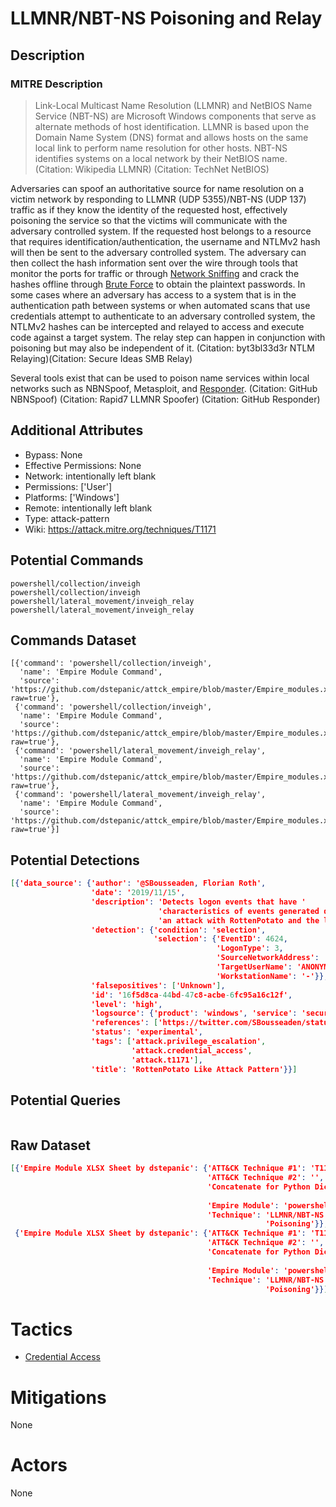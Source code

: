 
# LLMNR/NBT-NS Poisoning and Relay

## Description

### MITRE Description

> Link-Local Multicast Name Resolution (LLMNR) and NetBIOS Name Service (NBT-NS) are Microsoft Windows components that serve as alternate methods of host identification. LLMNR is based upon the Domain Name System (DNS) format and allows hosts on the same local link to perform name resolution for other hosts. NBT-NS identifies systems on a local network by their NetBIOS name. (Citation: Wikipedia LLMNR) (Citation: TechNet NetBIOS)

Adversaries can spoof an authoritative source for name resolution on a victim network by responding to LLMNR (UDP 5355)/NBT-NS (UDP 137) traffic as if they know the identity of the requested host, effectively poisoning the service so that the victims will communicate with the adversary controlled system. If the requested host belongs to a resource that requires identification/authentication, the username and NTLMv2 hash will then be sent to the adversary controlled system. The adversary can then collect the hash information sent over the wire through tools that monitor the ports for traffic or through [Network Sniffing](https://attack.mitre.org/techniques/T1040) and crack the hashes offline through [Brute Force](https://attack.mitre.org/techniques/T1110) to obtain the plaintext passwords. In some cases where an adversary has access to a system that is in the authentication path between systems or when automated scans that use credentials attempt to authenticate to an adversary controlled system, the NTLMv2 hashes can be intercepted and relayed to access and execute code against a target system. The relay step can happen in conjunction with poisoning but may also be independent of it. (Citation: byt3bl33d3r NTLM Relaying)(Citation: Secure Ideas SMB Relay)

Several tools exist that can be used to poison name services within local networks such as NBNSpoof, Metasploit, and [Responder](https://attack.mitre.org/software/S0174). (Citation: GitHub NBNSpoof) (Citation: Rapid7 LLMNR Spoofer) (Citation: GitHub Responder)

## Additional Attributes

* Bypass: None
* Effective Permissions: None
* Network: intentionally left blank
* Permissions: ['User']
* Platforms: ['Windows']
* Remote: intentionally left blank
* Type: attack-pattern
* Wiki: https://attack.mitre.org/techniques/T1171

## Potential Commands

```
powershell/collection/inveigh
powershell/collection/inveigh
powershell/lateral_movement/inveigh_relay
powershell/lateral_movement/inveigh_relay
```

## Commands Dataset

```
[{'command': 'powershell/collection/inveigh',
  'name': 'Empire Module Command',
  'source': 'https://github.com/dstepanic/attck_empire/blob/master/Empire_modules.xlsx?raw=true'},
 {'command': 'powershell/collection/inveigh',
  'name': 'Empire Module Command',
  'source': 'https://github.com/dstepanic/attck_empire/blob/master/Empire_modules.xlsx?raw=true'},
 {'command': 'powershell/lateral_movement/inveigh_relay',
  'name': 'Empire Module Command',
  'source': 'https://github.com/dstepanic/attck_empire/blob/master/Empire_modules.xlsx?raw=true'},
 {'command': 'powershell/lateral_movement/inveigh_relay',
  'name': 'Empire Module Command',
  'source': 'https://github.com/dstepanic/attck_empire/blob/master/Empire_modules.xlsx?raw=true'}]
```

## Potential Detections

```json
[{'data_source': {'author': '@SBousseaden, Florian Roth',
                  'date': '2019/11/15',
                  'description': 'Detects logon events that have '
                                 'characteristics of events generated during '
                                 'an attack with RottenPotato and the like',
                  'detection': {'condition': 'selection',
                                'selection': {'EventID': 4624,
                                              'LogonType': 3,
                                              'SourceNetworkAddress': '127.0.0.1',
                                              'TargetUserName': 'ANONYMOUS_LOGON',
                                              'WorkstationName': '-'}},
                  'falsepositives': ['Unknown'],
                  'id': '16f5d8ca-44bd-47c8-acbe-6fc95a16c12f',
                  'level': 'high',
                  'logsource': {'product': 'windows', 'service': 'security'},
                  'references': ['https://twitter.com/SBousseaden/status/1195284233729777665'],
                  'status': 'experimental',
                  'tags': ['attack.privilege_escalation',
                           'attack.credential_access',
                           'attack.t1171'],
                  'title': 'RottenPotato Like Attack Pattern'}}]
```

## Potential Queries

```json

```

## Raw Dataset

```json
[{'Empire Module XLSX Sheet by dstepanic': {'ATT&CK Technique #1': 'T1171',
                                            'ATT&CK Technique #2': '',
                                            'Concatenate for Python Dictionary': '"powershell/collection/inveigh":  '
                                                                                 '["T1171"],',
                                            'Empire Module': 'powershell/collection/inveigh',
                                            'Technique': 'LLMNR/NBT-NS '
                                                         'Poisoning'}},
 {'Empire Module XLSX Sheet by dstepanic': {'ATT&CK Technique #1': 'T1171',
                                            'ATT&CK Technique #2': '',
                                            'Concatenate for Python Dictionary': '"powershell/lateral_movement/inveigh_relay":  '
                                                                                 '["T1171"],',
                                            'Empire Module': 'powershell/lateral_movement/inveigh_relay',
                                            'Technique': 'LLMNR/NBT-NS '
                                                         'Poisoning'}}]
```

# Tactics


* [Credential Access](../tactics/Credential-Access.md)


# Mitigations

None

# Actors

None

